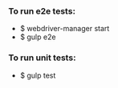 ### To run e2e tests:
- $ webdriver-manager start
- $ gulp e2e

### To run unit tests:
- $ gulp test
